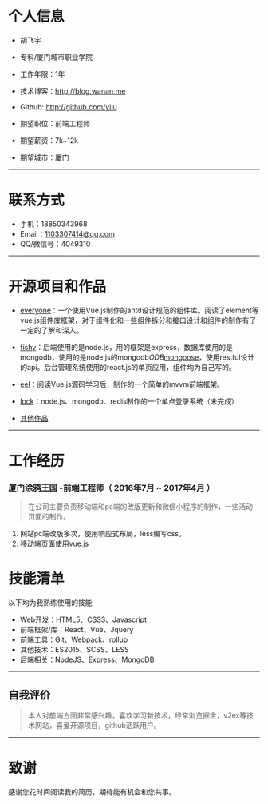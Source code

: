 # 个人信息

 - 胡飞宇
 - 专科/厦门城市职业学院
 - 工作年限：1年
 - 技术博客：http://blog.wanan.me
 - Github: http://github.com/yiiu

 - 期望职位：前端工程师
 - 期望薪资：7k~12k
 - 期望城市：厦门

---

# 联系方式


- 手机：18850343968
- Email：1103307414@qq.com
- QQ/微信号：4049310

---


# 开源项目和作品

 - [everyone](github.com/yiiu/everyone)：一个使用Vue.js制作的antd设计规范的组件库。阅读了element等vue.js组件库框架，对于组件化和一些组件拆分和接口设计和组件的制作有了一定的了解和深入。

 - [fishy](github.com/fishying)：后端使用的是node.js，用的框架是express，数据库使用的是mongodb，使用的是node.js的mongodb*ODB*[mongoose](http://mongoosejs.com/)，使用restful设计的api。后台管理系统使用的react.js的单页应用，组件均为自己写的。
 
 - [eel](github.com/yiiu/eel)：阅读Vue.js源码学习后，制作的一个简单的mvvm前端框架。
 
 - [lock](github.com/yiiu/lock)：node.js、mongodb、redis制作的一个单点登录系统（未完成）

 - [其他作品](github.com/yiiu)

---


# 工作经历


### 厦门涂鸦王国 -前端工程师（ 2016年7月 ~ 2017年4月 ）

> 在公司主要负责移动端和pc端的改版更新和微信小程序的制作，一些活动页面的制作。
      
 1. 网站pc端改版多次，使用响应式布局，less编写css。
 2. 移动端页面使用vue.js


# 技能清单


以下均为我熟练使用的技能

- Web开发：HTML5、CSS3、Javascript
- 前端框架/库：React、Vue、Jquery
- 前端工具：Git、Webpack、rollup
- 其他技术：ES2015、SCSS、LESS
- 后端相关：NodeJS、Express、MongoDB


---

## 自我评价

> 本人对前端方面非常感兴趣，喜欢学习新技术，经常浏览掘金，v2ex等技术网站，喜爱开源项目，github活跃用户。

---

# 致谢
感谢您花时间阅读我的简历，期待能有机会和您共事。
